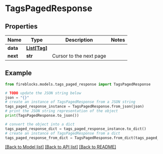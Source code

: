 # TagsPagedResponse


## Properties

Name | Type | Description | Notes
------------ | ------------- | ------------- | -------------
**data** | [**List[Tag]**](Tag.md) |  | 
**next** | **str** | Cursor to the next page | 

## Example

```python
from fireblocks.models.tags_paged_response import TagsPagedResponse

# TODO update the JSON string below
json = "{}"
# create an instance of TagsPagedResponse from a JSON string
tags_paged_response_instance = TagsPagedResponse.from_json(json)
# print the JSON string representation of the object
print(TagsPagedResponse.to_json())

# convert the object into a dict
tags_paged_response_dict = tags_paged_response_instance.to_dict()
# create an instance of TagsPagedResponse from a dict
tags_paged_response_from_dict = TagsPagedResponse.from_dict(tags_paged_response_dict)
```
[[Back to Model list]](../README.md#documentation-for-models) [[Back to API list]](../README.md#documentation-for-api-endpoints) [[Back to README]](../README.md)


